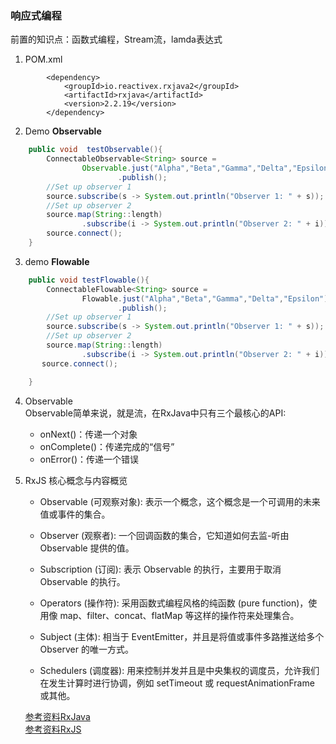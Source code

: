 ### 响应式编程

前置的知识点：函数式编程，Stream流，lamda表达式

1. POM.xml
```
        <dependency>
            <groupId>io.reactivex.rxjava2</groupId>
            <artifactId>rxjava</artifactId>
            <version>2.2.19</version>
        </dependency>

```

2. Demo  __Observable__

```java
    public void  testObservable(){
        ConnectableObservable<String> source =
                Observable.just("Alpha","Beta","Gamma","Delta","Epsilon")
                        .publish();
        //Set up observer 1
        source.subscribe(s -> System.out.println("Observer 1: " + s));
        //Set up observer 2
        source.map(String::length)
                .subscribe(i -> System.out.println("Observer 2: " + i));
        source.connect();
    }
```

3. demo  __Flowable__

```java
    public void testFlowable(){
        ConnectableFlowable<String> source =
                Flowable.just("Alpha","Beta","Gamma","Delta","Epsilon")
                        .publish();
        //Set up observer 1
        source.subscribe(s -> System.out.println("Observer 1: " + s));
        //Set up observer 2
        source.map(String::length)
                .subscribe(i -> System.out.println("Observer 2: " + i));
       source.connect();

    }
```

4. Observable  
    Observable简单来说，就是流，在RxJava中只有三个最核心的API:

    - onNext()：传递一个对象
    - onComplete()：传递完成的“信号”
    - onError()：传递一个错误

 5. RxJS 核心概念与内容概览

    - Observable (可观察对象): 表示一个概念，这个概念是一个可调用的未来值或事件的集合。

    - Observer (观察者): 一个回调函数的集合，它知道如何去监-听由 Observable 提供的值。

    - Subscription (订阅): 表示 Observable 的执行，主要用于取消 Observable 的执行。

    - Operators (操作符): 采用函数式编程风格的纯函数 (pure function)，使用像 map、filter、concat、flatMap 等这样的操作符来处理集合。

    - Subject (主体): 相当于 EventEmitter，并且是将值或事件多路推送给多个 Observer 的唯一方式。

    - Schedulers (调度器): 用来控制并发并且是中央集权的调度员，允许我们在发生计算时进行协调，例如 setTimeout 或 requestAnimationFrame 或其他。   

    [参考资料RxJava](https://zouzhberk.github.io/rxjava-study/)  
    [参考资料RxJS](https://hijiangtao.github.io/2020/01/13/RxJS-Introduction-and-Actions/) 